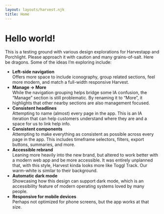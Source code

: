 ```yaml
---
layout: layouts/harvest.njk
title: Home
---
```


<main class="narrow">
  <h1 class="mb-16">Hello world!</h1>
  <p class="mb-16">
    This is a testing ground with various design explorations for Harvestapp and Porchlight. Please approach it with caution and many grains-of-salt. Here be dragons. Some of the ideas I’m exploring include:
  </p>
  <ul class="ml-16">
    <li class="mb-16">
      <strong>Left-side navigation</strong><br>
      Offers more space to include iconography, group related sections, feel more modern, and match a full-width responsive Harvest.
    </li>
    <li class="mb-16">
      <strong>Manage &rarr; More</strong><br>
      While the navigation grouping helps bridge some IA confusion, the “Manage” section is still problematic. By renaming it to “More”, it highlights that other nearby sections are also management focused.
    </li>
    <li class="mb-16">
      <strong>Consistent headlines</strong><br>
      Attempting to name (almost) every page in the app. This is an IA iteration that can help customers understand where they are and a space for us to link help info.
    </li>
    <li class="mb-16">
      <strong>Consistent components</strong><br>
      Attempting to make everything as consistent as possible across every page in the app. This includes timeframe selectors, filters, export buttons, summaries, and more.
    </li>
    <li class="mb-16">
      <strong>Accessible rebrand</strong><br>
      Leaning more heavily into the new brand, but altered to work better with a modern web app and be more accessible. It was entirely unplanned that, with this style, Harvest kinda looks more like Toggl Track. Our warm-white is similar to their background.
    </li>
    <li class="mb-16">
      <strong>Automatic dark mode</strong><br>
      Showcasing how this design can support dark mode, which is an accessibility feature of modern operating systems loved by many people.
    </li>
    <li class="mb-16">
      <strong>Responsive for mobile devices</strong><br>
      Perhaps not optimized for phone screens, but the app works at that size.
    </li>
  </ul>
</main>
